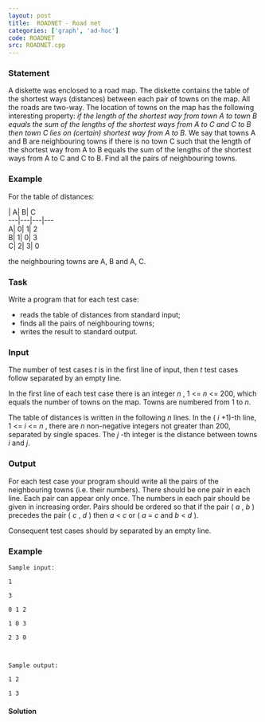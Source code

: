 ```yaml
---
layout: post
title:  ROADNET - Road net
categories: ['graph', 'ad-hoc']
code: ROADNET
src: ROADNET.cpp
---
```


### **Statement**

A diskette was enclosed to a road map. The diskette contains the table of the
shortest ways (distances) between each pair of towns on the map. All the roads
are two-way. The location of towns on the map has the following interesting
property: _if the length of the shortest way from town A to town B equals the
sum of the lengths of the shortest ways from A to C and C to B then town C
lies on (certain) shortest way from A to B_. We say that towns A and B are
neighbouring towns if there is no town C such that the length of the shortest
way from A to B equals the sum of the lengths of the shortest ways from A to C
and C to B. Find all the pairs of neighbouring towns.

### Example

For the table of distances:

| A| B| C  
---|---|---|---  
A| 0| 1| 2  
B| 1| 0| 3  
C| 2| 3| 0  
  
the neighbouring towns are A, B and A, C.

### Task

Write a program that for each test case:

  * reads the table of distances from standard input; 
  * finds all the pairs of neighbouring towns; 
  * writes the result to standard output. 

### Input

The number of test cases _t_ is in the first line of input, then _t_ test
cases follow separated by an empty line.

In the first line of each test case there is an integer _n_ , 1 <= _n_ <= 200,
which equals the number of towns on the map. Towns are numbered from 1 to _n_.

The table of distances is written in the following _n_ lines. In the ( _i_
+1)-th line, 1 <= _i_ <= _n_ , there are _n_ non-negative integers not greater
than 200, separated by single spaces. The _j_ -th integer is the distance
between towns _i_ and _j_.

### Output

For each test case your program should write all the pairs of the neighbouring
towns (i.e. their numbers). There should be one pair in each line. Each pair
can appear only once. The numbers in each pair should be given in increasing
order. Pairs should be ordered so that if the pair ( _a_ , _b_ ) precedes the
pair ( _c_ , _d_ ) then _a_ < _c_ or ( _a_ = _c_ and _b_ < _d_ ).

Consequent test cases should by separated by an empty line.

### Example

    
    
    Sample input:
    1
    3
    0 1 2
    1 0 3
    2 3 0
    
    Sample output:
    1 2
    1 3
    



#### **Solution**



